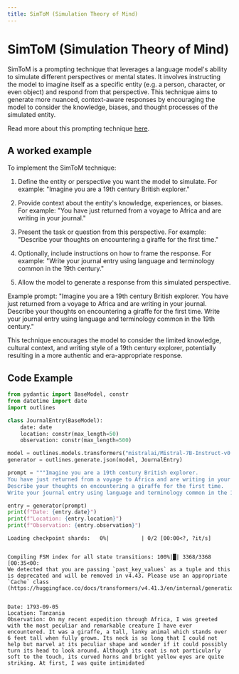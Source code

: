 ```yaml
---
title: SimToM (Simulation Theory of Mind)
---
```


# SimToM (Simulation Theory of Mind)


SimToM is a prompting technique that leverages a language model's ability to simulate different perspectives or mental states. It involves instructing the model to imagine itself as a specific entity (e.g. a person, character, or even object) and respond from that perspective. This technique aims to generate more nuanced, context-aware responses by encouraging the model to consider the knowledge, biases, and thought processes of the simulated entity.
    
Read more about this prompting technique [here](https://arxiv.org/abs/2406.06608).

## A worked example


To implement the SimToM technique:

1. Define the entity or perspective you want the model to simulate. For example: "Imagine you are a 19th century British explorer."

2. Provide context about the entity's knowledge, experiences, or biases. For example: "You have just returned from a voyage to Africa and are writing in your journal."

3. Present the task or question from this perspective. For example: "Describe your thoughts on encountering a giraffe for the first time."

4. Optionally, include instructions on how to frame the response. For example: "Write your journal entry using language and terminology common in the 19th century."

5. Allow the model to generate a response from this simulated perspective.

Example prompt:
"Imagine you are a 19th century British explorer. You have just returned from a voyage to Africa and are writing in your journal. Describe your thoughts on encountering a giraffe for the first time. Write your journal entry using language and terminology common in the 19th century."

This technique encourages the model to consider the limited knowledge, cultural context, and writing style of a 19th century explorer, potentially resulting in a more authentic and era-appropriate response.
    
## Code Example





```python
from pydantic import BaseModel, constr
from datetime import date
import outlines

class JournalEntry(BaseModel):
    date: date
    location: constr(max_length=50)
    observation: constr(max_length=500)

model = outlines.models.transformers("mistralai/Mistral-7B-Instruct-v0.1", device="cuda")
generator = outlines.generate.json(model, JournalEntry)

prompt = """Imagine you are a 19th century British explorer. 
You have just returned from a voyage to Africa and are writing in your journal. 
Describe your thoughts on encountering a giraffe for the first time. 
Write your journal entry using language and terminology common in the 19th century."""

entry = generator(prompt)
print(f"Date: {entry.date}")
print(f"Location: {entry.location}")
print(f"Observation: {entry.observation}")
```


    Loading checkpoint shards:   0%|          | 0/2 [00:00<?, ?it/s]


    Compiling FSM index for all state transitions: 100%|█| 3368/3368 [00:35<00:
    We detected that you are passing `past_key_values` as a tuple and this is deprecated and will be removed in v4.43. Please use an appropriate `Cache` class (https://huggingface.co/docs/transformers/v4.41.3/en/internal/generation_utils#transformers.Cache)


    Date: 1793-09-05
    Location: Tanzania
    Observation: On my recent expedition through Africa, I was greeted with the most peculiar and remarkable creature I have ever encountered. It was a giraffe, a tall, lanky animal which stands over 6 feet tall when fully grown. Its neck is so long that I could not help but marvel at its peculiar shape and wonder if it could possibly turn its head to look around. Although its coat is not particularly soft to the touch, its curved horns and bright yellow eyes are quite striking. At first, I was quite intimidated

